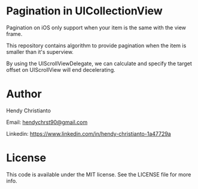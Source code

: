 # Pagination in UICollectionView
Pagination on iOS only support when your item is the same with the view frame.

This repository contains algorithm to provide pagination when the item is smaller than it's superview.

By using the UIScrollViewDelegate, we can calculate and specify the target offset on UIScrollView will end decelerating.

# Author
Hendy Christianto

Email: hendychrst90@gmail.com

Linkedin: https://www.linkedin.com/in/hendy-christianto-1a47729a

# License
This code is available under the MIT license. See the LICENSE file for more info.
